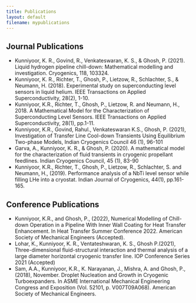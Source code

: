 ```yaml
---
title: Publications
layout: default
filename: mypublications
--- 
```


## Journal Publications

*	Kunniyoor, K. R., Govind, R., Venkateswaran, K. S., & Ghosh, P. (2021). Liquid hydrogen pipeline chill-down: Mathematical modelling and investigation. Cryogenics, 118, 103324.
*	Kunniyoor, K. R., Richter, T., Ghosh, P., Lietzow, R., Schlachter, S., & Neumann, H. (2018). Experimental study on superconducting level sensors in liquid helium. IEEE Transactions on Applied Superconductivity, 28(2), 1-10.
*	Kunniyoor, K.R., Richter, T., Ghosh, P., Lietzow, R. and Neumann, H., 2018. A Mathematical Model for the Characterization of Superconducting Level Sensors. IEEE Transactions on Applied Superconductivity, 28(1), pp.1-11.
*	Kunniyoor, K.R., Govind, Rahul., Venkateswaran K.S., Ghosh, P. (2021), Investigation of Transfer Line Cool-down Transients Using Equilibrium Two-phase Models, Indian Cryogenics Council 46 (1), 96-101
*	Garva, A., Kunniyoor, K. R., & Ghosh, P. (2020). A mathematical model for the characterization of fluid transients in cryogenic propellant feedlines. Indian Cryogenics Council, 45 (1), 83-90
*	Kunniyoor, K.R., Richter, T., Ghosh, P., Lietzow, R., Schlachter, S. and Neumann, H., (2019). Performance analysis of a NbTi level sensor while filling LHe into a cryostat. Indian Journal of Cryogenics, 44(1), pp.161-165.

## Conference Publications
*	Kunniyoor, K.R., and Ghosh, P., (2022), Numerical Modelling of Chill-down Operation in a Pipeline With Inner Wall Coating for Heat Transfer Enhancement. In Heat Transfer Summer Conference 2022. American Society of Mechanical Engineers (Accepted).
*	Lohar, K., Kunniyoor, K. R., Ventateshwaran, K. S., Ghosh P.(2021), Three-dimensional fluid-structural interaction and thermal analysis of a large diameter horizontal cryogenic transfer line. IOP Conference Series 2021 (Accepted)
*	Sam, A.A., Kunniyoor, K.R., K. Narayanan, J., Mishra, A. and Ghosh, P., (2018), November. Droplet Nucleation and Growth in Cryogenic Turboexpanders. In ASME International Mechanical Engineering Congress and Exposition (Vol. 52101, p. V007T09A068). American Society of Mechanical Engineers.
